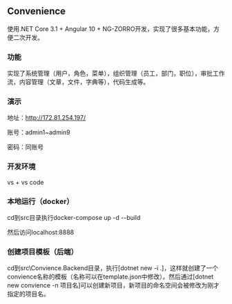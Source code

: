 ## Convenience

使用.NET Core 3.1 + Angular 10 + NG-ZORRO开发，实现了很多基本功能，方便二次开发。

### 功能

实现了系统管理（用户，角色，菜单），组织管理（员工，部门，职位），审批工作流，内容管理（文章，文件，字典等），代码生成等。

### 演示

地址：http://172.81.254.197/

账号：admin1~admin9

密码：同账号

### 开发环境

vs + vs code

### 本地运行（docker）

cd到src目录执行docker-compose up -d --build

然后访问localhost:8888

### 创建项目模板（后端）

cd到src\Convience.Backend目录，执行[dotnet new -i .]，这样就创建了一个convience名称的模板（名称可以在template.json中修改）。然后通过[dotnet new convience -n 项目名]可以创建新项目，新项目的命名空间会被修改为刚才指定的项目名。

